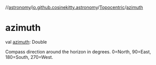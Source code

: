 //[astronomy](../../../index.md)/[io.github.cosinekitty.astronomy](../index.md)/[Topocentric](index.md)/[azimuth](azimuth.md)

# azimuth

val [azimuth](azimuth.md): Double

Compass direction around the horizon in degrees. 0=North, 90=East, 180=South, 270=West.
